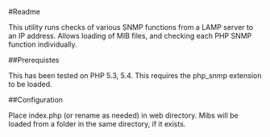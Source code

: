 #Readme

This utility runs checks of various SNMP functions from a LAMP server to an IP address.   Allows loading of MIB files, and checking each PHP SNMP function individually. 

##Prerequistes

This has been tested on PHP 5.3, 5.4.  This requires the php_snmp extension to be loaded. 

##Configuration

Place index.php (or rename as needed) in web directory.  Mibs will be loaded from a folder in the same directory, if it exists. 
